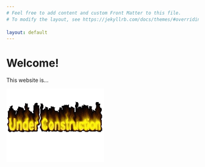 ```yaml
---
# Feel free to add content and custom Front Matter to this file.
# To modify the layout, see https://jekyllrb.com/docs/themes/#overriding-theme-defaults

layout: default
---
```

# Welcome!
This website is...

![under construction][the damn pic]

[the damn pic]: assets/construction.gif

